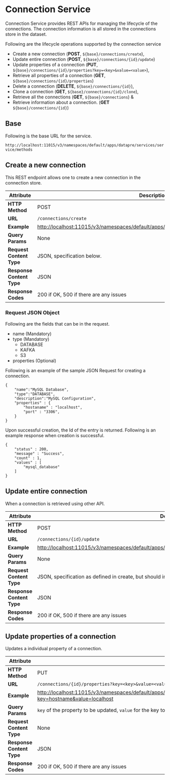 # Connection Service

Connection Service provides REST APIs for managing the lifecycle of the
connections. The connection information is all stored in the connections
store in the dataset.

Following are the lifecycle operations supported by the connection service

* Create a new connection (**POST**, ```${base}/connections/create```),
* Update entire connection (**POST**, ```${base}/connections/{id}/update```)
* Update properties of a connection (**PUT**, ```${base}/connections/{id}/properties?key=<key>&value=<value>```),
* Retrieve all properties of a connection (**GET**, ```${base}/connections/{id}/properties```)
* Delete a connection (**DELETE**, ```${base}/connections/{id}```),
* Clone a connection (**GET**, ```${base}/connections/{id}/clone```),
* Retrieve all the connections (**GET**, ```${base}/connections```) &
* Retrieve information about a connection. (**GET** ```${base}/connections/{id}```)

## Base

Following is the base URL for the service.

```http://localhost:11015/v3/namespaces/default/apps/datapre/services/service/methods```

## Create a new connection

This REST endpoint allows one to create a new connection in the connection
store.

| Attribute  | Description / Example |
| ---------- | --------------------- |
| **HTTP Method**  |     POST  |
| **URL**  | ```/connections/create```     |
| **Example** | [http://localhost:11015/v3/namespaces/default/apps/datapre/services/service/methods/connections/create](http://localhost:11015/v3/namespaces/default/apps/datapre/services/service/methods/connections/create) |
| **Query Params** | None |
| **Request Content Type** | JSON, specification below. |
| **Response Content Type** | JSON |
| **Response Codes** | 200 if OK, 500 if there are any issues |

### Request JSON Object

Following are the fields that can be in the request.

* name (Mandatory)
* type (Mandatory)
  * DATABASE
  * KAFKA
  * S3
* properties (Optional)

Following is an example of the sample JSON Request for creating a
connection.

```
{
    "name":"MySQL Database",
    "type":"DATABASE",
    "description":"MySQL Configuration",
    "properties" : {
        "hostaname" : "localhost",
        "port" : "3306",
    }
}
```

Upon successful creation, the Id of the entry is returned. Following is an
example response when creation is successful.

```
{
    "status" : 200,
    "message" : "Success",
    "count" : 1,
    "values" : [
        "mysql_database"
    ]
}
```


## Update entire connection

When a connection is retrieved using other API.

| Attribute  | Description / Example |
| ---------- | --------------------- |
| **HTTP Method**  |     POST  |
| **URL**  | ```/connections/{id}/update```     |
| **Example** | [http://localhost:11015/v3/namespaces/default/apps/datapre/services/service/methods/connections/mysql_database/update](http://localhost:11015/v3/namespaces/default/apps/datapre/services/service/methods/connections/mysql_database/update) |
| **Query Params** | None |
| **Request Content Type** | JSON, specification as defined in create, but should include fields of the properties. |
| **Response Content Type** | JSON |
| **Response Codes** | 200 if OK, 500 if there are any issues |

## Update properties of a connection

Updates a individual property of a connection.

| Attribute  | Description / Example |
| ---------- | --------------------- |
| **HTTP Method**  |     PUT  |
| **URL**  | ```/connections/{id}/properties?key=<key>&value=<value>```     |
| **Example** | [http://localhost:11015/v3/namespaces/default/apps/datapre/services/service/methods/connections/mysql_database/properties?key=hostname&value=localhost](http://localhost:11015/v3/namespaces/default/apps/datapre/services/service/methods/connections/mysql_database/properties?key=hostname&value=localhost) |
| **Query Params** | ```key``` of the property to be updated, ```value``` for the key to be updated. |
| **Request Content Type** | None |
| **Response Content Type** | JSON |
| **Response Codes** | 200 if OK, 500 if there are any issues |
